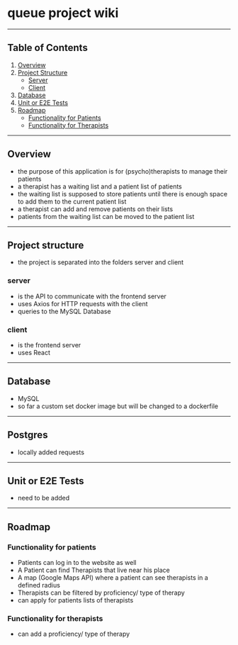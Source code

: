 # queue project wiki
---
## Table of Contents
1. [Overview](#overview)
2. [Project Structure](#project-structure)
    - [Server](#server)
    - [Client](#client)
3. [Database](#database)
4. [Unit or E2E Tests](#unit-or-e2e-tests)
5. [Roadmap](#roadmap)
    - [Functionality for Patients](#functionality-for-patients)
    - [Functionality for Therapists](#functionality-for-therapists)

---
## Overview
- the purpose of this application is for (psycho)therapists to manage their patients
- a therapist has a waiting list and a patient list of patients
- the waiting list is supposed to store patients until there is enough space to add them to the current patient list
- a therapist can add and remove patients on their lists
- patients from the waiting list can be moved to the patient list
  
---
## Project structure
- the project is separated into the folders server and client
### server
- is the API to communicate with the frontend server
- uses Axios for HTTP requests with the client
- queries to the MySQL Database
### client
- is the frontend server
- uses React

---
## Database
- MySQL
- so far a custom set docker image but will be changed to a dockerfile

---
## Postgres
- locally added requests

---
## Unit or E2E Tests
- need to be added

---
## Roadmap
### Functionality for patients
- Patients can log in to the website as well
- A Patient can find Therapists that live near his place
- A map (Google Maps API) where a patient can see therapists in a defined radius
- Therapists can be filtered by  proficiency/ type of therapy
- can apply for patients lists of therapists

### Functionality for therapists
- can add a proficiency/ type of therapy
